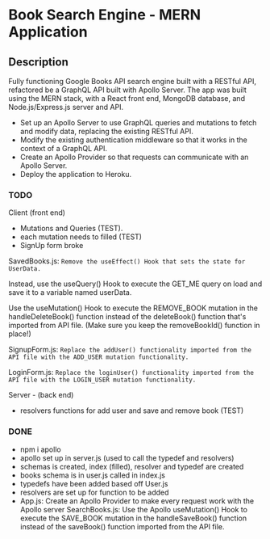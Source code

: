 # Book Search Engine - MERN Application 

## Description 

Fully functioning Google Books API search engine built with a RESTful API, refactored be a GraphQL API built with Apollo Server. The app was built using the MERN stack, with a React front end, MongoDB database, and Node.js/Express.js server and API.

- Set up an Apollo Server to use GraphQL queries and mutations to fetch and modify data, replacing the existing RESTful API.
- Modify the existing authentication middleware so that it works in the context of a GraphQL API.
- Create an Apollo Provider so that requests can communicate with an Apollo Server.
- Deploy the application to Heroku.

### TODO

Client (front end)
- Mutations and Queries (TEST).
- each mutation needs to filled (TEST)
- SignUp form broke 

SavedBooks.js: `Remove the useEffect() Hook that sets the state for UserData.`

Instead, use the useQuery() Hook to execute the GET_ME query on load and save it to a variable named userData.

Use the useMutation() Hook to execute the REMOVE_BOOK mutation in the handleDeleteBook() function instead of the deleteBook() function that's imported from API file. (Make sure you keep the removeBookId() function in place!)

SignupForm.js: `Replace the addUser() functionality imported from the API file with the ADD_USER mutation functionality.`

LoginForm.js: `Replace the loginUser() functionality imported from the API file with the LOGIN_USER mutation functionality.`

Server - (back end)
- resolvers functions for add user and save and remove book (TEST)  


 



### DONE

- npm i apollo
- apollo set up in server.js (used to call the typedef and resolvers)
- schemas is created, index (filled), resolver and typedef are created
- books schema is in user.js called in index.js
- typedefs have been added based off User.js
- resolvers are set up for function to be added
- App.js: Create an Apollo Provider to make every request work with the Apollo server SearchBooks.js: Use the Apollo useMutation() Hook to execute the SAVE_BOOK mutation in the handleSaveBook() function instead of the saveBook() function imported from the API file.
